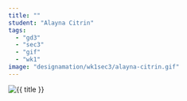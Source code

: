 ```yaml
---
title: ""
student: "Alayna Citrin"
tags:
  - "gd3"
  - "sec3"
  - "gif"
  - "wk1"
image: "designamation/wk1sec3/alayna-citrin.gif"
---
```


<img src="{{urls.media}}/{{ image }}" alt="{{ title }}"/>


